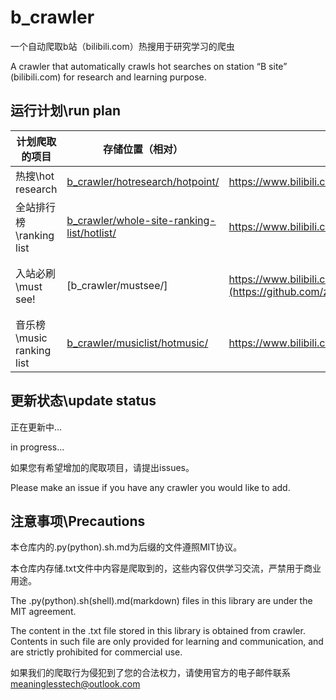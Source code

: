 # b_crawler
一个自动爬取b站（bilibili.com）热搜用于研究学习的爬虫  

A crawler that automatically crawls hot searches on station “B site” (bilibili.com) for research and learning purpose.

## 运行计划\run plan

|  计划爬取的项目   |  存储位置（相对） | 访问链接 | 更新模式 | 时间表（utc）|
|  -----  | --------- |--------- | ------- | ----  |
| 热搜\hot research  | [b_crawler/hotresearch/hotpoint/](https://github.com/zeturn/b_crawler/tree/main/hotresearch) | <https://www.bilibili.com> | 每小时更新\every hour | 0 * * * * |
| 全站排行榜\ranking list | [b_crawler/whole-site-ranking-list/hotlist/](https://github.com/zeturn/b_crawler/tree/main/whole-site-ranking-list) | <https://www.bilibili.com/v/popular/rank/all> | 每小时更新\every hour | 0 * * * * |
| 入站必刷\must see! | [b_crawler/mustsee/] |https://www.bilibili.com/v/popular/history](https://github.com/zeturn/b_crawler/tree/main/mustsee) | <https://www.bilibili.com/v/popular/history> | 每月更新\every month | 11 5 26 * * |
| 音乐榜\music ranking list | [b_crawler/musiclist/hotmusic/](https://github.com/zeturn/b_crawler/tree/main/musiclist) | <https://www.bilibili.com/v/popular/music> | 每周更新\every month | 0 8 * * 0 |

## 更新状态\update status

正在更新中...  

in progress...

如果您有希望增加的爬取项目，请提出issues。

Please make an issue if you have any crawler you would like to add.


## 注意事项\Precautions

本仓库内的.py(python)\.sh\.md为后缀的文件遵照MIT协议。  

本仓库内存储.txt文件中内容是爬取到的，这些内容仅供学习交流，严禁用于商业用途。  

  
  
The .py(python)\.sh(shell)\.md(markdown) files in this library are under the MIT agreement.  

The content in the .txt file stored in this library is obtained from crawler. Contents in such file are only provided for learning and communication, and are strictly prohibited for commercial use.

如果我们的爬取行为侵犯到了您的合法权力，请使用官方的电子邮件联系 meaninglesstech@outlook.com
